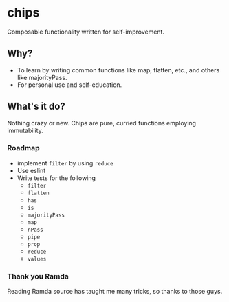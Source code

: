 # chips
Composable functionality written for self-improvement.

## Why?
- To learn by writing common functions like map, flatten, etc., and others like majorityPass.
- For personal use and self-education.

## What's it do?
Nothing crazy or new. Chips are pure, curried functions employing immutability.

### Roadmap
* implement `filter` by using `reduce`
* Use eslint
* Write tests for the following
    * `filter`
    * `flatten`
    * `has`
    * `is`
    * `majorityPass`
    * `map`
    * `nPass`
    * `pipe`
    * `prop`
    * `reduce`
    * `values`

### Thank you Ramda
Reading Ramda source has taught me many tricks, so thanks to those guys.
